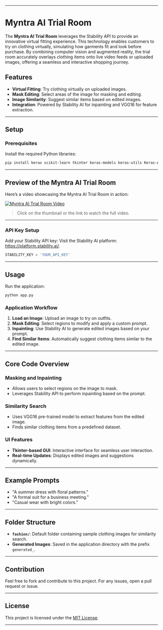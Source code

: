 
---

# Myntra AI Trial Room

The **Myntra AI Trial Room** leverages the Stability API to provide an innovative virtual fitting experience. This technology enables customers to try on clothing virtually, simulating how garments fit and look before purchase. By combining computer vision and augmented reality, the trial room accurately overlays clothing items onto live video feeds or uploaded images, offering a seamless and interactive shopping journey.

## Features
- **Virtual Fitting**: Try clothing virtually on uploaded images.
- **Mask Editing**: Select areas of the image for masking and editing.
- **Image Similarity**: Suggest similar items based on edited images.
- **Integration**: Powered by Stability AI for inpainting and VGG16 for feature extraction.

---

## Setup

### Prerequisites
Install the required Python libraries:

```bash
pip install keras scikit-learn tkinter keras-models keras-utils Keras-Applications
```

---

## Preview of the Myntra AI Trial Room

Here’s a video showcasing the Myntra AI Trial Room in action:

[![Myntra AI Trial Room Video](https://img.youtube.com/vi/your-video-id-here/0.jpg)](https://github.com/Shravani1383/Myntra/blob/master/Vishwakarma%20Institute%20Of%20Technology_Mavericks.mp4)

> Click on the thumbnail or the link to watch the full video.

---


### API Key Setup
Add your Stability API key:
Visit the Stability AI platform: https://platform.stability.ai/.

```python
STABILITY_KEY = 'YOUR_API_KEY'
```

---

## Usage

Run the application:

```bash
python app.py
```

### Application Workflow
1. **Load an Image**: Upload an image to try on outfits.
2. **Mask Editing**: Select regions to modify and apply a custom prompt.
3. **Inpainting**: Use Stability AI to generate edited images based on your prompt.
4. **Find Similar Items**: Automatically suggest clothing items similar to the edited image.

---

## Core Code Overview

### Masking and Inpainting
- Allows users to select regions on the image to mask.
- Leverages Stability API to perform inpainting based on the prompt.

### Similarity Search
- Uses VGG16 pre-trained model to extract features from the edited image.
- Finds similar clothing items from a predefined dataset.

### UI Features
- **Tkinter-based GUI**: Interactive interface for seamless user interaction.
- **Real-time Updates**: Displays edited images and suggestions dynamically.

---

## Example Prompts
- "A summer dress with floral patterns."
- "A formal suit for a business meeting."
- "Casual wear with bright colors."

---

## Folder Structure
- **`fashion/`**: Default folder containing sample clothing images for similarity search.
- **Generated Images**: Saved in the application directory with the prefix `generated_`.

---

## Contribution
Feel free to fork and contribute to this project. For any issues, open a pull request or issue.

---

## License
This project is licensed under the [MIT License](LICENSE).

---

